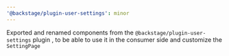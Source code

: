 ```yaml
---
'@backstage/plugin-user-settings': minor
---
```


Exported and renamed components from the `@backstage/plugin-user-settings` plugin , to be able to use it in the consumer side and customize the `SettingPage`

